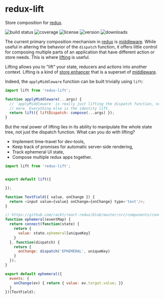# redux-lift

Store composition for [redux].

![build status](http://img.shields.io/travis/izaakschroeder/redux-lift/master.svg?style=flat)
![coverage](http://img.shields.io/coveralls/izaakschroeder/redux-lift/master.svg?style=flat)
![license](http://img.shields.io/npm/l/redux-lift.svg?style=flat)
![version](http://img.shields.io/npm/v/redux-lift.svg?style=flat)
![downloads](http://img.shields.io/npm/dm/redux-lift.svg?style=flat)

The current primary composition mechanism in [redux] is [middleware]. While useful in altering the behavior of the `dispatch` function, it offers little control for composing multiple parts of an application that have different action or store needs. This is where [lifting] is useful.

Lifting allows you to "lift" your state, reducers and actions into another context. Lifting is a kind of [store enhancer] that is a superset of [middleware].

Indeed, the `applyMiddleware` function can be built trivially using `lift`:

```javascript
import lift from 'redux-lift';

function applyMiddleware(...args) {
  // `applyMiddleware` is really just lifting the dispatch function, nothing
  // more. Everything else is the identity lift.
  return lift({ liftDispatch: compose(...args) });
}
```

But the real power of lifting lies in its ability to manipulate the whole state tree, not just the dispatch function. What can you do with lifting?

 * Implement time-travel for dev-tools,
 * Keep track of promises for automatic server-side rendering,
 * Track ephemeral UI state,
 * Compose multiple redux apps together.


```javascript
import lift from 'redux-lift';


export default lift({

});
```

```javascript
function TextField({ value, onChange }) {
  return <input value={value} onChange={onChange} type='text'/>;
}

// https://github.com/rackt/react-redux/blob/master/src/components/connect.js
function ephemeral(eventMap) {
  return connect(function(state) {
    return {
      value: state.ephemeral[uniqueKey]
    }
  }, function(dispatch) {
    return {
      onChange: dispatch('EPHEMERAL', uniqueKey)
    }
  });
}

export default ephemeral({
  events: {
    onChange(ev) { return { value: ev.target.value; }}
  }
})(TextField);


```

[redux]: https://github.com/gaearon/redux
[middleware]: http://rackt.org/redux/docs/advanced/Middleware
[lifting]: http://stackoverflow.com/questions/2395697
[store enhancer]: https://github.com/rackt/redux/blob/master/docs/Glossary.md#store-enhancer
